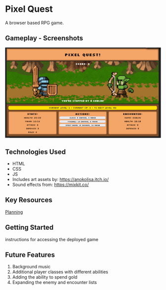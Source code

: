 # Pixel Quest

A browser based RPG game. 

## Gameplay - Screenshots

![screenshot](/assets/screenshot.png)

## Technologies Used

- HTML
- CSS
- JS
- Includes art assets by: https://anokolisa.itch.io/
- Sound effects from: https://mixkit.co/

## Key Resources

[Planning](/docs/planning.md)

## Getting Started

instructions for accessing the deployed game

## Future Features

1. Background music
2. Additional player classes with different abilities
3. Adding the ability to spend gold
4. Expanding the enemy and encounter lists
